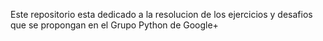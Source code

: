 Este repositorio esta dedicado a la resolucion de los ejercicios y desafios
que se propongan en el Grupo Python de Google+
